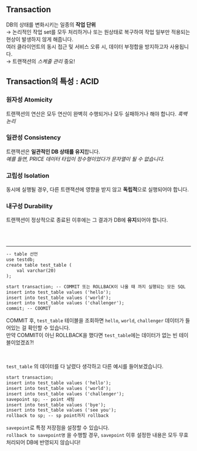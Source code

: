 
## Transaction
DB의 상태를 변화시키는 일종의 **작업 단위**  
→ 논리적인 작업 set를 모두 처리하거나 또는 원상태로 복구하여 작업 일부만 적용되는 현상이 발생하지 않게 해줍니다.  
여러 클라이언트의 동시 접근 및 서비스 오류 시, 데이터 부정합을 방지하고자 사용됩니다.  
→ 트랜잭션의 _스케줄 관리_ 중요!


## Transaction의 특성 : ACID  
### 원자성 Atomicity  
트랜잭션의 연산은 모두 연산이 완벽히 수행되거나 모두 실패하거나 해야 합니다.  _흑백논리_
### 일관성 Consistency
트랜잭션은 **일관적인 DB 상태를 유지**합니다.  
_예를 들면, PRICE 데이터 타입이 정수형이었다가 문자열이 될 수 없습니다._
### 고립성 Isolation
동시에 실행될 경우, 다른 트랜잭션에 영향을 받지 않고 **독립적**으로 실행되어야 합니다.  
### 내구성 Durability  
트랜잭션이 정상적으로 종료된 이후에는 그 결과가 DB에 **유지**되어야 합니다.  


<br/>
<br/>

---

``` xml
-- table 선언
use testdb;
create table test_table (
    val varchar(20)
); 
```

``` xml
start transaction; -- COMMIT 또는 ROLLBACK이 나올 때 까지 실행되는 모든 SQL
insert into test_table values ('hello');
insert into test_table values ('world');
insert into test_table values ('challenger');
commit; -- COOMIT
```
COMMIT 후, `test_table` 테이블을 조회하면 `hello`, `world`, `challenger` 데이터가 들어있는 걸 확인할 수 있습니다.  
만약 COMMIT이 아닌 ROLLBACK을 했다면 `test_table`에는 데이터가 없는 빈 테이블이었겠죠?!  

<br/>

`test_table` 의 데이터를 다 날렸다 생각하고 다른 예시를 들어보겠습니다.  

``` xml
start transaction; 
insert into test_table values ('hello');
insert into test_table values ('world');
insert into test_table values ('challenger');
savepoint sp; -- point 세팅
insert into test_table values ('bye');
insert into test_table values ('see you');
rollback to sp; -- sp point까지 rollback
```
`savepoint`로 특정 저장점을 설정할 수 있습니다.  
`rollback to savepoint명` 을 수행할 경우, `savepoint` 이후 설정한 내용은 모두 무효 처리되어 DB에 반영되지 않습니다!  
